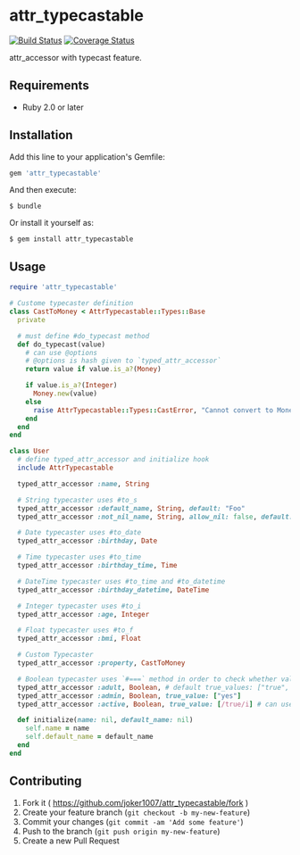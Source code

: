 # attr\_typecastable
[![Build Status](https://travis-ci.org/joker1007/attr_typecastable.svg?branch=master)](https://travis-ci.org/joker1007/attr_typecastable)
[![Coverage Status](https://coveralls.io/repos/joker1007/attr_typecastable/badge.png)](https://coveralls.io/r/joker1007/attr_typecastable)

attr\_accessor with typecast feature.

## Requirements
- Ruby 2.0 or later

## Installation

Add this line to your application's Gemfile:

```ruby
gem 'attr_typecastable'
```

And then execute:

    $ bundle

Or install it yourself as:

    $ gem install attr_typecastable

## Usage

```ruby
require 'attr_typecastable'

# Custome typecaster definition
class CastToMoney < AttrTypecastable::Types::Base
  private

  # must define #do_typecast method
  def do_typecast(value)
    # can use @options
    # @options is hash given to `typed_attr_accessor`
    return value if value.is_a?(Money)

    if value.is_a?(Integer)
      Money.new(value)
    else
      raise AttrTypecastable::Types::CastError, "Cannot convert to Money"
    end
  end
end

class User
  # define typed_attr_accessor and initialize hook
  include AttrTypecastable

  typed_attr_accessor :name, String

  # String typecaster uses #to_s
  typed_attr_accessor :default_name, String, default: "Foo"
  typed_attr_accessor :not_nil_name, String, allow_nil: false, default: ""

  # Date typecaster uses #to_date
  typed_attr_accessor :birthday, Date

  # Time typecaster uses #to_time
  typed_attr_accessor :birthday_time, Time

  # DateTime typecaster uses #to_time and #to_datetime
  typed_attr_accessor :birthday_datetime, DateTime

  # Integer typecaster uses #to_i
  typed_attr_accessor :age, Integer

  # Float typecaster uses #to_f
  typed_attr_accessor :bmi, Float

  # Custom Typecaster
  typed_attr_accessor :property, CastToMoney

  # Boolean typecaster uses `#===` method in order to check whether value is true or false.
  typed_attr_accessor :adult, Boolean, # default true_values: ["true", 1], false_values: ["false", 0]
  typed_attr_accessor :admin, Boolean, true_value: ["yes"]
  typed_attr_accessor :active, Boolean, true_value: [/true/i] # can use Regexp

  def initialize(name: nil, default_name: nil)
    self.name = name
    self.default_name = default_name
  end
end
```


## Contributing

1. Fork it ( https://github.com/joker1007/attr_typecastable/fork )
2. Create your feature branch (`git checkout -b my-new-feature`)
3. Commit your changes (`git commit -am 'Add some feature'`)
4. Push to the branch (`git push origin my-new-feature`)
5. Create a new Pull Request
